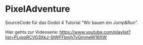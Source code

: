 # PixelAdventure

SourceCode für das Godot 4 Tutorial "Wir bauen ein Jump&Run".

Hier gehts zur Videoserie:
https://www.youtube.com/playlist?list=PLvpsRCVG3XkJ-StWFFbnjh7vGmmeW16XW
